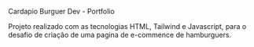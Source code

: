 Cardapio Burguer Dev - Portfolio

Projeto realizado com as tecnologias HTML, Tailwind e Javascript, para o desafio de criação de uma pagina de e-commence de hamburguers.